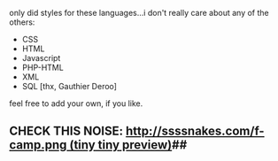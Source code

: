 only did styles for these languages...i don't really care about any of the others:

* CSS
* HTML
* Javascript
* PHP-HTML
* XML
* SQL [thx, Gauthier Deroo]

feel free to add your own, if you like.


## CHECK THIS NOISE: [http://ssssnakes.com/f-camp.png (tiny tiny preview)](http://ssssnakes.com/f-camp.png)##
